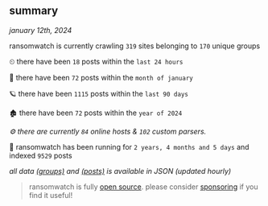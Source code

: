 
## summary
_january 12th, 2024_

ransomwatch is currently crawling `319` sites belonging to `170` unique groups

⏲ there have been `18` posts within the `last 24 hours`

🦈 there have been `72` posts within the `month of january`

🪐 there have been `1115` posts within the `last 90 days`

🏚 there have been `72` posts within the `year of 2024`

_⚙️ there are currently `84` online hosts & `102` custom parsers._

🦕 ransomwatch has been running for `2 years, 4 months and 5 days` and indexed `9529` posts

_all data  [(groups)](http://ransomwhat.telemetry.ltd/groups) and [(posts)](http://ransomwhat.telemetry.ltd/posts) is available in JSON (updated hourly)_

> ransomwatch is fully [open source](https://github.com/joshhighet/ransomwatch#ransomwatch--). please consider [sponsoring](https://github.com/sponsors/joshhighet) if you find it useful!
